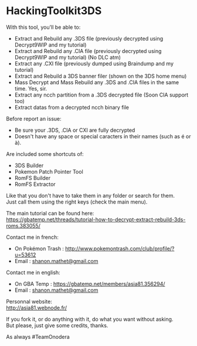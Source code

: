 # HackingToolkit3DS

With this tool, you'll be able to:<br>
- Extract and Rebuild any .3DS file (previously decrypted using Decrypt9WIP and my tutorial)
- Extract and Rebuild any .CIA file (previously decrypted using Decrypt9WIP and my tutorial) (No DLC atm)
- Extract any .CXI file (previously dumped using Braindump and my tutorial)
- Extract and Rebuild a 3DS banner filer (shown on the 3DS home menu)
- Mass Decrypt and Mass Rebuild any .3DS and .CIA files in the same time. Yes, sir.
- Extract any ncch partition from a .3DS decrypted file (Soon CIA support too)
- Extract datas from a decrypted ncch binary file

Before report an issue:
- Be sure your .3DS, .CIA or CXI are fully decrypted
- Doesn't have any space or special caracters in their names (such as é or à).

Are included some shortcuts of:
- 3DS Builder
- Pokemon Patch Pointer Tool
- RomFS Builder
- RomFS Extractor

Like that you don't have to take them in any folder or search for them.<br>
Just call them using the right keys (check the main menu).

The main tutorial can be found here:<br>
https://gbatemp.net/threads/tutorial-how-to-decrypt-extract-rebuild-3ds-roms.383055/

Contact me in french:
- On Pokémon Trash : http://www.pokemontrash.com/club/profile/?u=53612
- Email : shanon.mathet@gmail.com

Contact me in english:
- On GBA Temp : https://gbatemp.net/members/asia81.356294/
- Email : shanon.mathet@gmail.com

Personnal website:<br>
http://asia81.webnode.fr/

If you fork it, or do anything with it, do what you want without asking.  
But please, just give some credits, thanks.

As always #TeamOnodera
